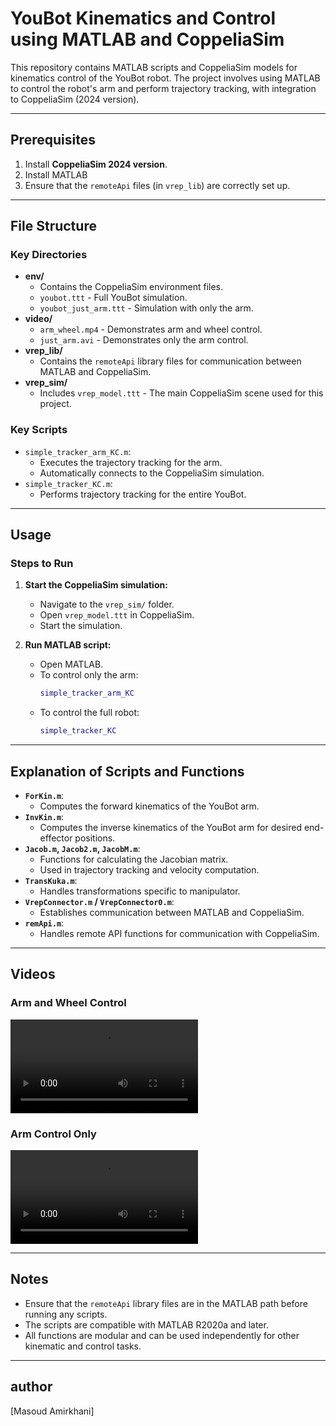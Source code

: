 # YouBot Kinematics and Control using MATLAB and CoppeliaSim

This repository contains MATLAB scripts and CoppeliaSim models for kinematics control of the YouBot robot. The project involves using MATLAB to control the robot's arm and perform trajectory tracking, with integration to CoppeliaSim (2024 version).

---

## Prerequisites
1. Install **CoppeliaSim 2024 version**.
2. Install MATLAB
3. Ensure that the `remoteApi` files (in `vrep_lib`) are correctly set up.

---

## File Structure

### Key Directories
- **env/**
  - Contains the CoppeliaSim environment files.
  - `youbot.ttt` - Full YouBot simulation.
  - `youbot_just_arm.ttt` - Simulation with only the arm.
- **video/**
  - `arm_wheel.mp4` - Demonstrates arm and wheel control.
  - `just_arm.avi` - Demonstrates only the arm control.
- **vrep_lib/**
  - Contains the `remoteApi` library files for communication between MATLAB and CoppeliaSim.
- **vrep_sim/**
  - Includes `vrep_model.ttt` - The main CoppeliaSim scene used for this project.

### Key Scripts
- `simple_tracker_arm_KC.m`:
  - Executes the trajectory tracking for the arm.
  - Automatically connects to the CoppeliaSim simulation.
- `simple_tracker_KC.m`:
  - Performs trajectory tracking for the entire YouBot.

---

## Usage

### Steps to Run
1. **Start the CoppeliaSim simulation:**
   - Navigate to the `vrep_sim/` folder.
   - Open `vrep_model.ttt` in CoppeliaSim.
   - Start the simulation.

2. **Run MATLAB script:**
   - Open MATLAB.
   - To control only the arm:
     ```matlab
     simple_tracker_arm_KC
     ```
   - To control the full robot:
     ```matlab
     simple_tracker_KC
     ```

---

## Explanation of Scripts and Functions
- **`ForKin.m`**:
  - Computes the forward kinematics of the YouBot arm.
- **`InvKin.m`**:
  - Computes the inverse kinematics of the YouBot arm for desired end-effector positions.
- **`Jacob.m`, `Jacob2.m`, `JacobM.m`**:
  - Functions for calculating the Jacobian matrix.
  - Used in trajectory tracking and velocity computation.
- **`TransKuka.m`**:
  - Handles transformations specific to manipulator.
- **`VrepConnector.m` / `VrepConnector0.m`**:
  - Establishes communication between MATLAB and CoppeliaSim.
- **`remApi.m`**:
  - Handles remote API functions for communication with CoppeliaSim.

---

## Videos
### Arm and Wheel Control
![Arm Wheel Control](YouBot/video/arm_wheel.mp4)

### Arm Control Only
![Just Arm Control](YouBot/video/just_arm.avi)

---

## Notes
- Ensure that the `remoteApi` library files are in the MATLAB path before running any scripts.
- The scripts are compatible with MATLAB R2020a and later.
- All functions are modular and can be used independently for other kinematic and control tasks.

---

## author
[Masoud Amirkhani]
